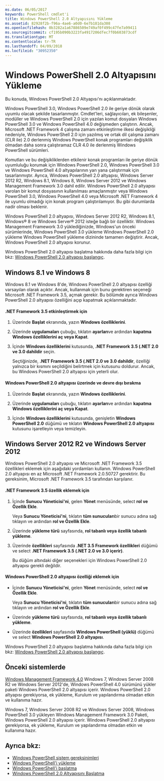```yaml
---
ms.date: 06/05/2017
keywords: PowerShell cmdlet'i
title: Windows PowerShell 2.0 Altyapısını Yükleme
ms.assetid: 82928f2b-f96a-4ae6-a0d0-6e7b181da308
ms.openlocfilehash: 0b3282a1a67886509e749af0f499c47fe7a99411
ms.sourcegitcommit: cf195b090b3223fa4917206dfec7f0b603873cdf
ms.translationtype: MT
ms.contentlocale: tr-TR
ms.lasthandoff: 04/09/2018
ms.locfileid: "30952350"
---
```

# <a name="installing-the-windows-powershell-20-engine"></a>Windows PowerShell 2.0 Altyapısını Yükleme
Bu konuda, Windows PowerShell 2.0 Altyapısı'nı açıklanmaktadır.

Windows PowerShell 3.0, Windows PowerShell 2.0 ile geriye dönük olarak uyumlu olacak şekilde tasarlanmıştır. Cmdlet'leri, sağlayıcıları, ek bileşenler, modüller ve Windows PowerShell 2.0 için yazılan komut dosyaları Windows PowerShell 3.0 ve Windows PowerShell 4.0 değişmeden çalıştırın. Ancak, Microsoft .NET Framework 4 çalışma zamanı etkinleştirme ilkesi değişikliği nedeniyle, Windows PowerShell 2.0 için yazılmış ve ortak dil çalışma zamanı (CLR ile) 2.0 derlenmiş Windows PowerShell konak programları değişiklik olmadan daha sonra çalıştıramaz CLR 4.0 ile derlenmiş Windows PowerShell sürümleri.

Komutları ve bu değişikliklerden etkilenir konak programları ile geriye dönük uyumluluğu korumak için Windows PowerShell 2.0, Windows PowerShell 3.0 ve Windows PowerShell 4.0 altyapılarının yan yana çalıştırmak için tasarlanmıştır. Ayrıca, Windows PowerShell 2.0 altyapısı, Windows Server 2012 R2, Windows 8.1, Windows 8, Windows Server 2012 ve Windows Management Framework 3.0 dahil edilir. Windows PowerShell 2.0 altyapısı varolan bir komut dosyasının kullanılması amaçlanmıştır veya Windows PowerShell 3.0, Windows PowerShell 4.0 veya Microsoft .NET Framework 4 ile uyumlu olmadığı için konak program çalıştırılamıyor. Bu gibi durumlarda nadir olması beklenir.

Windows PowerShell 2.0 altyapısı, Windows Server 2012 R2, Windows 8.1, Windows® 8 ve Windows Server® 2012 isteğe bağlı bir özelliktir. Windows Management Framework 3.0 yüklediğinizde, Windows'un önceki sürümlerinde, Windows PowerShell 3.0 yükleme Windows PowerShell 2.0 yükleme Windows PowerShell yükleme dizininde tamamen değiştirir. Ancak, Windows PowerShell 2.0 altyapısı korunur.

Windows PowerShell 2.0 altyapısı başlatma hakkında daha fazla bilgi için bkz: [Windows PowerShell 2.0 altyapısı başlangıç](Starting-the-Windows-PowerShell-2.0-Engine.md).

## <a name="on-windows-81-and-windows-8"></a>Windows 8.1 ve Windows 8
Windows 8.1 ve Windows 8'de, Windows PowerShell 2.0 altyapısı özelliği varsayılan olarak açıktır. Ancak, kullanmak için bunu gerektiren seçeneği Microsoft .NET Framework 3.5, açmak gerekir. Bu bölümde ayrıca Windows PowerShell 2.0 altyapısı özelliğini açıp kapatmak açıklanmaktadır.

#### <a name="to-turn-on-net-framework-35"></a>.NET Framework 3.5 etkinleştirmek için

1. Üzerinde **Başlat** ekranında, yazın **Windows özelliklerini**.

2. Üzerinde **uygulamaları** çubuğu, tıklatın **ayarları**ve ardından **kapatma Windows özelliklerini aç veya Kapat**.

3. İçinde **Windows özelliklerini** kutusunda, **.NET Framework 3.5 (.NET 2.0 ve 3.0 dahildir** seçin.

    Seçtiğinizde, **.NET Framework 3.5 (.NET 2.0 ve 3.0 dahildir**, özelliği yalnızca bir kısmını seçildiğini belirtmek için kutusunu doldurur. Ancak, bu Windows PowerShell 2.0 altyapısı için yeterli olur.

#### <a name="to-turn-the-windows-powershell-20-engine-on-and-off"></a>Windows PowerShell 2.0 altyapısı üzerinde ve devre dışı bırakma

1. Üzerinde **Başlat** ekranında, yazın **Windows özelliklerini**.

2. Üzerinde **uygulamaları** çubuğu, tıklatın **ayarları**ve ardından **kapatma Windows özelliklerini aç veya Kapat**.

3. İçinde **Windows özelliklerini** kutusunda, genişletin **Windows PowerShell 2.0** düğümü ve tıklatın **Windows PowerShell 2.0 altyapısı** kutusunu işaretleyin veya temizleyin.

## <a name="on-windows-server-2012-r2-and-windows-server-2012"></a>Windows Server 2012 R2 ve Windows Server 2012
Windows PowerShell 2.0 altyapısı ve Microsoft .NET Framework 3.5 özellikleri eklemek için aşağıdaki yordamları kullanın. Windows PowerShell 2.0 altyapısı en az Microsoft .NET Framework 2.0.50727 gerektirir. Bu gereksinim, Microsoft .NET Framework 3.5 tarafından karşılanır.

#### <a name="to-add-the-net-framework-35-feature"></a>.NET Framework 3.5 özellik eklemek için

1. İçinde **Sunucu Yöneticisi'ni**, gelen **Yönet** menüsünde, select **rol ve Özellik Ekle**.

    Veya **Sunucu Yöneticisi'ni**, tıklatın **tüm sunucuları**bir sunucu adına sağ tıklayın ve ardından **rol ve Özellik Ekle**.

2. Üzerinde **yükleme türü** sayfasında, **rol tabanlı veya özellik tabanlı yükleme**.

3. Üzerinde **özellikleri** sayfasında **.NET 3.5 Framework özellikleri** düğümü ve select **.NET Framework 3.5 (.NET 2.0 ve 3.0 içerir)**.

    Bu düğüm altındaki diğer seçenekleri için Windows PowerShell 2.0 altyapısı gerekli değildir.

#### <a name="to-add-the-windows-powershell-20-engine-feature"></a>Windows PowerShell 2.0 altyapısı özelliği eklemek için

- İçinde **Sunucu Yöneticisi'ni**, gelen **Yönet** menüsünde, select **rol ve Özellik Ekle**.

    Veya **Sunucu Yöneticisi'ni**, tıklatın **tüm sunucuları**bir sunucu adına sağ tıklayın ve ardından **rol ve Özellik Ekle**.

- Üzerinde **yükleme türü** sayfasında, **rol tabanlı veya özellik tabanlı yükleme**.

- Üzerinde **özellikleri** sayfasında **Windows PowerShell (yüklü)** düğümü ve select **Windows PowerShell 2.0 altyapısı**.

Windows PowerShell 2.0 altyapısı başlatma hakkında daha fazla bilgi için bkz: [Windows PowerShell 2.0 altyapısı başlangıç](Starting-the-Windows-PowerShell-2.0-Engine.md).

## <a name="on-earlier-systems"></a>Önceki sistemlerde
[Windows Management Framework 4.0](http://go.microsoft.com/fwlink/?LinkID=293881) Windows 7, Windows Server 2008 R2 ve Windows Server 2012'de, Windows PowerShell 4.0 sürümünü yükler paketi Windows PowerShell 2.0 altyapısı içerir. Windows PowerShell 2.0 altyapısı gerekiyorsa, ek yükleme, Kurulum ve yapılandırma olmadan etkin ve kullanıma hazır.

Windows 7, Windows Server 2008 R2 ve Windows Server 2008, Windows PowerShell 3.0 yükleyen Windows Management Framework 3.0 Paketi, Windows PowerShell 2.0 altyapısı içerir. Windows PowerShell 2.0 altyapısı gerekiyorsa, ek yükleme, Kurulum ve yapılandırma olmadan etkin ve kullanıma hazır.

## <a name="see-also"></a>Ayrıca bkz:
- [Windows PowerShell sistem gereksinimleri](Windows-PowerShell-System-Requirements.md)
- [Windows PowerShell'i yükleme](Installing-Windows-PowerShell.md)
- [Windows PowerShell'i başlatma](https://technet.microsoft.com/en-us/library/8ec8c2d7-8e7c-4722-a3d2-498fe5739a8e)
- [Windows PowerShell 2.0 Altyapısını Başlatma](Starting-the-Windows-PowerShell-2.0-Engine.md)